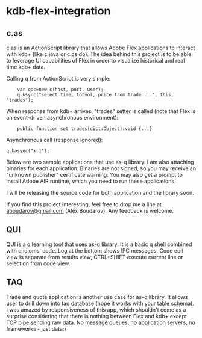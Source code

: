 # kdb-flex-integration
## c.as
c.as is an ActionScript library that allows Adobe Flex applications to interact with kdb+ (like c.java or c.cs do). The idea behind this project is to be able to leverage UI capabilities of Flex in order to visualize historical and real time kdb+ data.

Calling q from ActionScript is very simple:
```
    var q:c=new c(host, port, user);
    q.ksync("select time, totvol, price from trade ...", this, "trades");
```
When response from kdb+ arrives, "trades" setter is called (note that Flex is an event-driven asynchronous environment):
```
    public function set trades(dict:Object):void {...}
```
Asynchronous call (response ignored):
```
q.kasync("x:1");
```
Below are two sample applications that use as-q library. I am also attaching binaries for each application. Binaries are not signed, so you may receive an "unknown publisher" certificate warning. You may also get a prompt to install Adobe AIR runtime, which you need to run these applications.

I will be releasing the source code for both application and the library soon.

If you find this project interesting, feel free to drop me a line at aboudarov@gmail.com (Alex Boudarov). Any feedback is welcome.
## QUI
QUI is a q learning tool that uses as-q library. It is a basic q shell combined with q idioms' code. Log at the bottom shows IPC messages. Code edit view is separate from results view, CTRL+SHIFT execute current line or selection from code view.

## TAQ
Trade and quote application is another use case for as-q library. It allows user to drill down into taq database (hope it works with your table schema). I was amazed by responsiveness of this app, which shouldn't come as a surprise considering that there is nothing between Flex and kdb+ except TCP pipe sending raw data. No message queues, no application servers, no frameworks - just data:)
